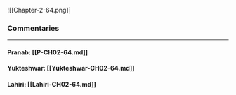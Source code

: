 ![[Chapter-2-64.png]]

### Commentaries

---

#### Pranab: [[P-CH02-64.md]]

#### Yukteshwar: [[Yukteshwar-CH02-64.md]]

#### Lahiri: [[Lahiri-CH02-64.md]]
